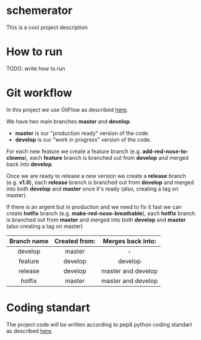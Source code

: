 # schemerator

This is a cool project description

# How to run
TODO: write how to run

# Git workflow
In this project we use GitFlow as described [here](https://nvie.com/posts/a-successful-git-branching-model/).

We have two main branches **master** and **develop**.
- **master** is our "production ready" version of the code.
- **develop** is our "work in progress" version of the code.

For each new feature we create a feature branch (e.g. **add-red-nose-to-clowns**), each **feature** branch is branched out from **develop** and merged back into **develop**.

Once we are ready to release a new version we create a **release** branch (e.g. **v1.0**), each **release** branch is branched out from **develop** and merged into both **develop** and **master** once it's ready (also, creating a tag on master).

If there is an argent but in production and we need to fix it fast we can create **hotfix** branch (e.g. **make-red-nose-breathable**), each **hotfix** branch is branched out from **master** and merged into both **develop** and **master** (also creating a tag on master)

|Branch name|Created from:  |Merges back into:  |
|:---------:|:-------------:|:-----------------:|
|develop	|master	        |-                  |
|feature	|develop	    |develop            |
|release	|develop	    |master and develop |
|hotfix	    |master	        |master and develop |

# Coding standart

The project code will be written according to pep8 python coding standart as described [here](https://realpython.com/python-pep8/).
